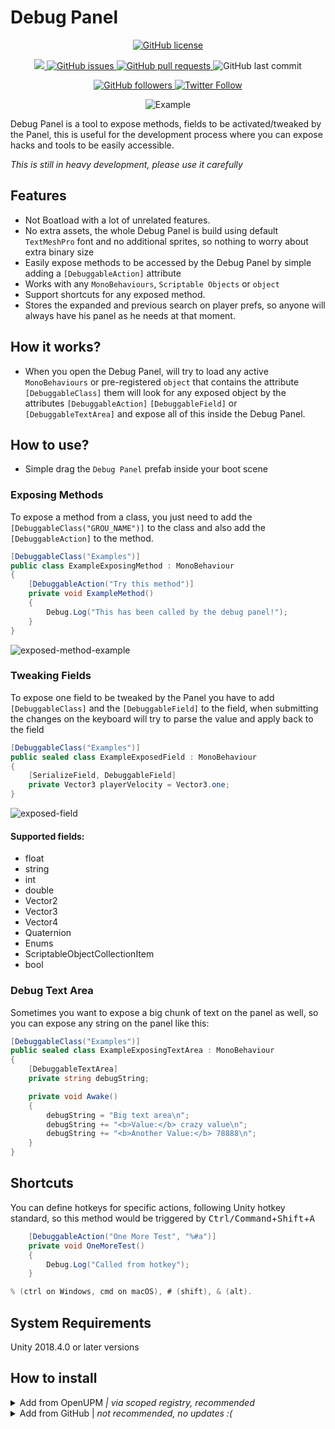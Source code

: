 # Debug Panel

<p align="center">
    <a href="https://github.com/brunomikoski/Debug-Panel/blob/master/LICENSE.md">
		<img alt="GitHub license" src ="https://img.shields.io/github/license/Thundernerd/Unity3D-PackageManagerModules" />
	</a>

</p> 
<p align="center">
    <a href="https://openupm.com/packages/com.brunomikoski.debugpanel/">
        <img src="https://img.shields.io/npm/v/com.brunomikoski.debugpanel?label=openupm&amp;registry_uri=https://package.openupm.com" />
    </a>

  <a href="https://github.com/brunomikoski/Debug-Panel/issues">
     <img alt="GitHub issues" src ="https://img.shields.io/github/issues/brunomikoski/Animation-Sequencer" />
  </a>

  <a href="https://github.com/brunomikoski/Debug-Panel/pulls">
   <img alt="GitHub pull requests" src ="https://img.shields.io/github/issues-pr/brunomikoski/Animation-Sequencer" />
  </a>
  
  <img alt="GitHub last commit" src ="https://img.shields.io/github/last-commit/brunomikoski/Animation-Sequencer" />
</p>

<p align="center">
    	<a href="https://github.com/brunomikoski">
        	<img alt="GitHub followers" src="https://img.shields.io/github/followers/brunomikoski?style=social">
	</a>	
	<a href="https://twitter.com/brunomikoski">
		<img alt="Twitter Follow" src="https://img.shields.io/twitter/follow/brunomikoski?style=social">
	</a>
</p>

<p align="center">
  <img alt="Example" src="https://user-images.githubusercontent.com/600419/121535785-5f21f500-c9fa-11eb-8660-c56e891f1eec.gif">
</p>

Debug Panel is a tool to expose methods, fields to be activated/tweaked by the Panel, this is useful for the development process where you can expose hacks and tools to be easily accessible.


*This is still in heavy development, please use it carefully*

## Features
- Not Boatload with a lot of unrelated features.
- No extra assets, the whole Debug Panel is build using default `TextMeshPro` font and no additional sprites, so nothing to worry about extra binary size
- Easily expose methods to be accessed by the Debug Panel by simple adding a `[DebuggableAction]` attribute 
- Works with any `MonoBehaviours`, `Scriptable Objects` or `object`
- Support shortcuts for any exposed method.  
- Stores the expanded and previous search on player prefs, so anyone will always have his panel as he needs at that moment.


## How it works? 
- When you open the Debug Panel, will try to load any active `MonoBehaviours` or pre-registered `object` that contains the attribute `[DebuggableClass]` them will look for any exposed object by the attributes `[DebuggableAction]` `[DebuggableField]` or `[DebuggableTextArea]` and expose all of this inside the Debug Panel.

## How to use?
- Simple drag the `Debug Panel` prefab inside your boot scene

### Exposing Methods
To expose a method from a class, you just need to add the `[DebuggableClass("GROU_NAME")]` to the class and also add the `[DebuggableAction]` to the method.

```c#
[DebuggableClass("Examples")]
public class ExampleExposingMethod : MonoBehaviour
{
    [DebuggableAction("Try this method")]
    private void ExampleMethod()
    {
        Debug.Log("This has been called by the debug panel!");
    }
}
```
![exposed-method-example](https://user-images.githubusercontent.com/600419/121535865-719c2e80-c9fa-11eb-9b80-38f387b662be.gif)



### Tweaking Fields
To expose one field to be tweaked by the Panel you have to add `[DebuggableClass]` and the `[DebuggableField]` to the field, when submitting the changes on the keyboard will try to parse the value and apply back to the field
```c#
[DebuggableClass("Examples")]
public sealed class ExampleExposedField : MonoBehaviour
{
    [SerializeField, DebuggableField]
    private Vector3 playerVelocity = Vector3.one;
}
```

![exposed-field](https://user-images.githubusercontent.com/600419/121535880-7660e280-c9fa-11eb-864c-8c53f602e99c.gif)


#### Supported fields:
- float
- string
- int
- double
- Vector2
- Vector3
- Vector4
- Quaternion
- Enums
- ScriptableObjectCollectionItem 
- bool

### Debug Text Area
Sometimes you want to expose a big chunk of text on the panel as well, so you can expose any string on the panel like this:
```c#
[DebuggableClass("Examples")]
public sealed class ExampleExposingTextArea : MonoBehaviour
{
    [DebuggableTextArea]
    private string debugString;

    private void Awake()
    {
        debugString = "Big text area\n";
        debugString += "<b>Value:</b> crazy value\n";
        debugString += "<b>Another Value:</b> 78888\n";
    }
}
```

## Shortcuts
You can define hotkeys for specific actions, following Unity hotkey standard, so this method would be triggered by <kbd>Ctrl/Command</kbd>+<kbd>Shift</kbd>+<kbd>A</kbd>

```c#
    [DebuggableAction("One More Test", "%#a")]
    private void OneMoreTest()
    {
        Debug.Log("Called from hotkey");
    }
```

```c#
% (ctrl on Windows, cmd on macOS), # (shift), & (alt).
```



## System Requirements
Unity 2018.4.0 or later versions


## How to install

<details>
<summary>Add from OpenUPM <em>| via scoped registry, recommended</em></summary>

This package is available on OpenUPM: https://openupm.com/packages/com.brunomikoski.debugpanel

To add it the package to your project:

- open `Edit/Project Settings/Package Manager`
- add a new Scoped Registry:
  ```
  Name: OpenUPM
  URL:  https://package.openupm.com/
  Scope(s): com.brunomikoski
  ```
- click <kbd>Save</kbd>
- open Package Manager
- click <kbd>+</kbd>
- select <kbd>Add from Git URL</kbd>
- paste `com.brunomikoski.debugpanel`
- click <kbd>Add</kbd>
</details>

<details>
<summary>Add from GitHub | <em>not recommended, no updates :( </em></summary>

You can also add it directly from GitHub on Unity 2019.4+. Note that you won't be able to receive updates through Package Manager this way, you'll have to update manually.

- open Package Manager
- click <kbd>+</kbd>
- select <kbd>Add from Git URL</kbd>
- paste `https://github.com/brunomikoski/Debug-Panel.git`
- click <kbd>Add</kbd>
</details>


